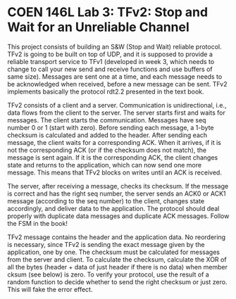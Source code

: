 # COEN 146L Lab 3: TFv2: Stop and Wait for an Unreliable Channel

This project consists of building an S&W (Stop and Wait) reliable protocol. TFv2 is going to be built on top
of UDP, and it is supposed to provide a reliable transport service to TFv1 (developed in week 3, which needs
to change to call your new send and receive functions and use buffers of same size). Messages are sent one
at a time, and each message needs to be acknowledged when received, before a new message can be sent.
TFv2 implements basically the protocol rdt2.2 presented in the text book.

TFv2 consists of a client and a server. Communication is unidirectional, i.e., data flows from the client to
the server. The server starts first and waits for messages. The client starts the communication. Messages
have seq number 0 or 1 (start with zero). Before sending each message, a 1-byte checksum is calculated
and added to the header. After sending each message, the client waits for a corresponding ACK. When it
arrives, if it is not the corresponding ACK (or if the checksum does not match), the message is sent again. If
it is the corresponding ACK, the client changes state and returns to the application, which can now send
one more message. This means that TFv2 blocks on writes until an ACK is received.

The server, after receiving a message, checks its checksum. If the message is correct and has the right seq
number, the server sends an ACK0 or ACK1 message (according to the seq number) to the client, changes
state accordingly, and deliver data to the application.
The protocol should deal properly with duplicate data messages and duplicate ACK messages. Follow the
FSM in the book!

TFv2 message contains the header and the application data. No reordering is necessary, since TFv2 is
sending the exact message given by the application, one by one.
The checksum must be calculated for messages from the server and client. To calculate the checksum,
calculate the XOR of all the bytes (header + data of just header if there is no data) when member cksum
(see below) is zero. To verify your protocol, use the result of a random function to decide whether to send
the right checksum or just zero. This will fake the error effect.
